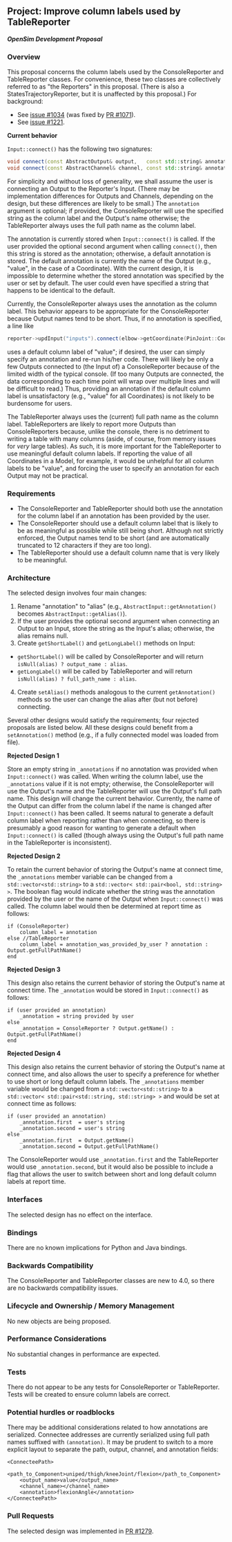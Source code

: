 ## Project: Improve column labels used by TableReporter
***OpenSim Development Proposal***

### Overview
This proposal concerns the column labels used by the ConsoleReporter and TableReporter classes.
For convenience, these two classes are collectively referred to as "the Reporters" in this proposal.
(There is also a StatesTrajectoryReporter, but it is unaffected by this proposal.)
For background:
- See [issue #1034](https://github.com/opensim-org/opensim-core/issues/1034)
  (was fixed by [PR #1071](https://github.com/opensim-org/opensim-core/pull/1071)).
- See [issue #1221](https://github.com/opensim-org/opensim-core/issues/1221).

**Current behavior**

`Input::connect()` has the following two signatures:
```cpp
void connect(const AbstractOutput& output,   const std::string& annotation = "");
void connect(const AbstractChannel& channel, const std::string& annotation = "");
```
For simplicity and without loss of generality, we shall assume the user is connecting an Output to the Reporter's Input.
(There may be implementation differences for Outputs and Channels, depending on the design, but these differences are likely to be small.)
The `annotation` argument is optional; if provided, the ConsoleReporter will use the specified string as the column label and the Output's name otherwise;
the TableReporter always uses the full path name as the column label.

The annotation is currently stored when `Input::connect()` is called.
If the user provided the optional second argument when calling `connect()`, then this string is stored as the annotation;
otherwise, a default annotation is stored.
The default annotation is currently the name of the Output (e.g., "value", in the case of a Coordinate).
With the current design, it is impossible to determine whether the stored annotation was specified by the user or set by default.
The user could even have specified a string that happens to be identical to the default.

Currently, the ConsoleReporter always uses the annotation as the column label.
This behavior appears to be appropriate for the ConsoleReporter because Output names tend to be short.
Thus, if no annotation is specified, a line like
```cpp
reporter->updInput("inputs").connect(elbow->getCoordinate(PinJoint::Coord::RotationZ).getOutput("value"));
```
uses a default column label of "value"; if desired, the user can simply specify an annotation and re-run his/her code.
There will likely be only a few Outputs connected to (the Input of) a ConsoleReporter because of the limited width of the typical console.
(If too many Outputs are connected, the data corresponding to each time point will wrap over multiple lines and will be difficult to read.)
Thus, providing an annotation if the default column label is unsatisfactory (e.g., "value" for all Coordinates) is not likely to be burdensome for users.

The TableReporter always uses the (current) full path name as the column label.
TableReporters are likely to report more Outputs than ConsoleReporters because, unlike the console,
there is no detriment to writing a table with many columns (aside, of course, from memory issues for *very* large tables).
As such, it is more important for the TableReporter to use meaningful default column labels.
If reporting the value of all Coordinates in a Model, for example, it would be unhelpful for all column labels to be "value",
and forcing the user to specify an annotation for each Output may not be practical.

### Requirements
- The ConsoleReporter and TableReporter should both use the annotation for the column label if an annotation has been provided by the user.
- The ConsoleReporter should use a default column label that is likely to be as meaningful as possible while still being short.
  Although not strictly enforced, the Output names tend to be short (and are automatically truncated to 12 characters if they are too long).
- The TableReporter should use a default column name that is very likely to be meaningful.

### Architecture
The selected design involves four main changes:

1. Rename "annotation" to "alias" (e.g., `AbstractInput::getAnnotation()` becomes `AbstractInput::getAlias()`).
2. If the user provides the optional second argument when connecting an Output to an Input, store the string as the Input's alias; otherwise, the alias remains null.
3. Create `getShortLabel()` and `getLongLabel()` methods on Input:
  - `getShortLabel()` will be called by ConsoleReporter and will return `isNull(alias) ? output_name : alias`.
  - `getLongLabel()` will be called by TableReporter and will return `isNull(alias) ? full_path_name : alias`.
4. Create `setAlias()` methods analogous to the current `getAnnotation()` methods so the user can change the alias after (but not before) connecting.

Several other designs would satisfy the requirements; four rejected proposals are listed below.
All these designs could benefit from a `setAnnotation()` method (e.g., if a fully connected model was loaded from file).

**Rejected Design 1**

Store an empty string in `_annotations` if no annotation was provided when `Input::connect()` was called.
When writing the column label, use the `_annotations` value if it is not empty; otherwise,
the ConsoleReporter will use the Output's name and the TableReporter will use the Output's full path name.
This design will change the current behavior.
Currently, the name of the Output can differ from the column label if the name is changed after `Input::connect()` has been called.
It seems natural to generate a default column label when reporting rather than when connecting,
so there is presumably a good reason for wanting to generate a default when `Input::connect()` is called
(though always using the Output's full path name in the TableReporter is inconsistent).

**Rejected Design 2**

To retain the current behavior of storing the Output's name at connect time,
the `_annotations` member variable can be changed from a `std::vector<std::string>` to a `std::vector< std::pair<bool, std::string> >`.
The boolean flag would indicate whether the string was the annotation provided by the user or the name of the Output when `Input::connect()` was called.
The column label would then be determined at report time as follows:
```
if (ConsoleReporter)
    column_label = annotation
else //TableReporter
    column_label = annotation_was_provided_by_user ? annotation : Output.getFullPathName()
end
```

**Rejected Design 3**

This design also retains the current behavior of storing the Output's name at connect time.
The `_annotation` would be stored in `Input::connect()` as follows:
```
if (user provided an annotation)
    _annotation = string provided by user
else
    _annotation = ConsoleReporter ? Output.getName() : Output.getFullPathName()
end
```

**Rejected Design 4**

This design also retains the current behavior of storing the Output's name at connect time,
and also allows the user to specify a preference for whether to use short or long default column labels.
The `_annotations` member variable would be changed from a `std::vector<std::string>` to a `std::vector< std::pair<std::string, std::string> >`
and would be set at connect time as follows:
```
if (user provided an annotation)
    _annotation.first  = user's string
    _annotation.second = user's string
else
    _annotation.first  = Output.getName()
    _annotation.second = Output.getFullPathName()
```
The ConsoleReporter would use `_annotation.first` and the TableReporter would use `_annotation.second`,
but it would also be possible to include a flag that allows the user to switch between short and long default column labels at report time.

### Interfaces
The selected design has no effect on the interface.

### Bindings
There are no known implications for Python and Java bindings.

### Backwards Compatibility
The ConsoleReporter and TableReporter classes are new to 4.0, so there are no backwards compatibility issues.

### Lifecycle and Ownership / Memory Management
No new objects are being proposed.

### Performance Considerations
No substantial changes in performance are expected.

### Tests
There do not appear to be any tests for ConsoleReporter or TableReporter.
Tests will be created to ensure column labels are correct.

### Potential hurdles or roadblocks
There may be additional considerations related to how annotations are serialized.
Connectee addresses are currently serialized using full path names suffixed with `(annotation)`.
It may be prudent to switch to a more explicit layout to separate the path, output, channel, and annotation fields:
```
<ConnecteePath>
    <path_to_Component>uniped/thigh/kneeJoint/flexion</path_to_Component>
    <output_name>value</output_name>
    <channel_name></channel_name>
    <annotation>flexionAngle</annotation>
</ConnecteePath>
```

### Pull Requests
The selected design was implemented in [PR #1279](https://github.com/opensim-org/opensim-core/pull/1279).
